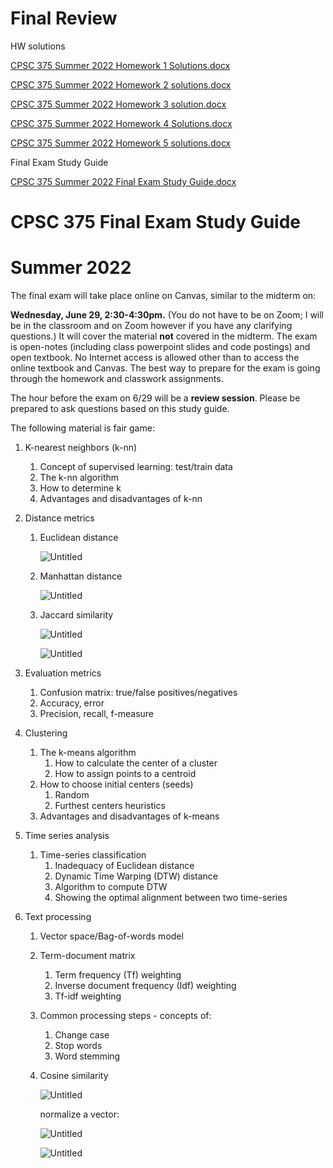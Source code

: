 # Final Review

HW solutions

[CPSC 375 Summer 2022 Homework 1 Solutions.docx](Final%20Review%204fbf16bb3cb04c1c968f23bc5d0f6cd4/CPSC_375_Summer_2022_Homework_1_Solutions.docx)

[CPSC 375 Summer 2022 Homework 2 solutions.docx](Final%20Review%204fbf16bb3cb04c1c968f23bc5d0f6cd4/CPSC_375_Summer_2022_Homework_2_solutions.docx)

[CPSC 375 Summer 2022 Homework 3 solution.docx](Final%20Review%204fbf16bb3cb04c1c968f23bc5d0f6cd4/CPSC_375_Summer_2022_Homework_3_solution.docx)

[CPSC 375 Summer 2022 Homework 4 Solutions.docx](Final%20Review%204fbf16bb3cb04c1c968f23bc5d0f6cd4/CPSC_375_Summer_2022_Homework_4_Solutions.docx)

[CPSC 375 Summer 2022 Homework 5 solutions.docx](Final%20Review%204fbf16bb3cb04c1c968f23bc5d0f6cd4/CPSC_375_Summer_2022_Homework_5_solutions.docx)

Final Exam Study Guide

[CPSC 375 Summer 2022 Final Exam Study Guide.docx](Final%20Review%204fbf16bb3cb04c1c968f23bc5d0f6cd4/CPSC_375_Summer_2022_Final_Exam_Study_Guide.docx)

# CPSC 375 Final Exam Study Guide

# Summer 2022

The final exam will take place online on Canvas, similar to the midterm on:

**Wednesday, June 29, 2:30-4:30pm.** (You do not have to be on Zoom; I will be in the classroom and on Zoom however if you have any clarifying questions.) It will cover the material **not** covered in the midterm. The exam is open-notes (including class powerpoint slides and code postings) and open textbook. No Internet access is allowed other than to access the online textbook and Canvas. The best way to prepare for the exam is going through the homework and classwork assignments.

The hour before the exam on 6/29 will be a **review session**. Please be prepared to ask questions based on this study guide.

The following material is fair game:

1. K-nearest neighbors (k-nn)
    1. Concept of supervised learning: test/train data
    2. The k-nn algorithm
    3. How to determine k
    4. Advantages and disadvantages of k-nn
2. Distance metrics
    1. Euclidean distance
        
        ![Untitled](Final%20Review%204fbf16bb3cb04c1c968f23bc5d0f6cd4/Untitled.png)
        
    2. Manhattan distance
        
        ![Untitled](Final%20Review%204fbf16bb3cb04c1c968f23bc5d0f6cd4/Untitled%201.png)
        
    3. Jaccard similarity
        
        ![Untitled](Final%20Review%204fbf16bb3cb04c1c968f23bc5d0f6cd4/Untitled%202.png)
        
        ![Untitled](Final%20Review%204fbf16bb3cb04c1c968f23bc5d0f6cd4/Untitled%203.png)
        
3. Evaluation metrics
    1. Confusion matrix: true/false positives/negatives
    2. Accuracy, error
    3. Precision, recall, f-measure
4. Clustering
    1. The k-means algorithm
        1. How to calculate the center of a cluster
        2. How to assign points to a centroid
    2. How to choose initial centers (seeds)
        1. Random
        2. Furthest centers heuristics
    3. Advantages and disadvantages of k-means
5. Time series analysis
    1. Time-series classification
        1. Inadequacy of Euclidean distance
        2. Dynamic Time Warping (DTW) distance
        3. Algorithm to compute DTW
        4. Showing the optimal alignment between two time-series
6. Text processing
    1. Vector space/Bag-of-words model
    2. Term-document matrix
        1. Term frequency (Tf) weighting
        2. Inverse document frequency (Idf) weighting
        3. Tf-idf weighting
    3. Common processing steps - concepts of:
        1. Change case
        2. Stop words
        3. Word stemming
    4. Cosine similarity
        
        ![Untitled](Final%20Review%204fbf16bb3cb04c1c968f23bc5d0f6cd4/Untitled%204.png)
        
        normalize a vector:
        
        ![Untitled](Final%20Review%204fbf16bb3cb04c1c968f23bc5d0f6cd4/Untitled%205.png)
        
        ![Untitled](Final%20Review%204fbf16bb3cb04c1c968f23bc5d0f6cd4/Untitled%206.png)